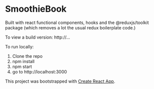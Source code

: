 # SmoothieBook

Built with react functional components, hooks and the @reduxjs/toolkit package (which removes a lot the usual redux boilerplate code.)

To view a build version:
http://...

To run locally:
1. Clone the repo
2. npm install
3. npm start
4. go to http://localhost:3000

This project was bootstrapped with [Create React App](https://github.com/facebook/create-react-app).
